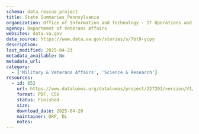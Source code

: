 ```yaml
---
schema: data_rescue_project 
title: State Summaries_Pennsylvania
organization: Office of Information and Technology - IT Operations and Services (ITOPS)
agency: Department of Veterans Affairs
websites: data.va.gov
data_source: https://www.data.va.gov/stories/s/7bt9-ycpy
description: 
last_modified: 2025-04-23
metadata_available: No
metadata_url: 
category:
  - ['Military & Veterans Affairs', 'Science & Research'] 
resources:
  - id: 852
    url: https://www.datalumos.org/datalumos/project/227201/version/V1/view
    format: PDF, CSV
    status: Finished
    size: 
    download_date: 2025-04-20
    maintainer: DRP, DL
    notes: 
---
```


